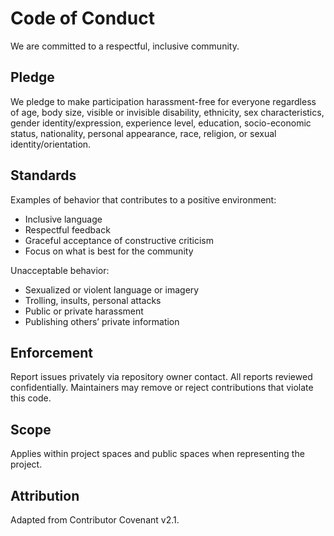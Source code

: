 # Code of Conduct

We are committed to a respectful, inclusive community.

## Pledge
We pledge to make participation harassment-free for everyone regardless of age, body size, visible or invisible disability, ethnicity, sex characteristics, gender identity/expression, experience level, education, socio-economic status, nationality, personal appearance, race, religion, or sexual identity/orientation.

## Standards
Examples of behavior that contributes to a positive environment:
- Inclusive language
- Respectful feedback
- Graceful acceptance of constructive criticism
- Focus on what is best for the community

Unacceptable behavior:
- Sexualized or violent language or imagery
- Trolling, insults, personal attacks
- Public or private harassment
- Publishing others’ private information

## Enforcement
Report issues privately via repository owner contact. All reports reviewed confidentially. Maintainers may remove or reject contributions that violate this code.

## Scope
Applies within project spaces and public spaces when representing the project.

## Attribution
Adapted from Contributor Covenant v2.1.
